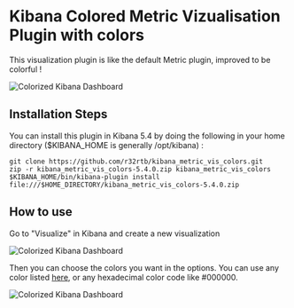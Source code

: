 # Kibana Colored Metric Vizualisation Plugin with colors

This visualization plugin is like the default Metric plugin, improved to be colorful !

![Colorized Kibana Dashboard](http://hillys.valouille.fr/kibana_metric_colors_3.png)

## Installation Steps

You can install this plugin in Kibana 5.4 by doing the following in your home directory ($KIBANA_HOME is generally /opt/kibana) :

```
git clone https://github.com/r32rtb/kibana_metric_vis_colors.git
zip -r kibana_metric_vis_colors-5.4.0.zip kibana_metric_vis_colors
$KIBANA_HOME/bin/kibana-plugin install file:///$HOME_DIRECTORY/kibana_metric_vis_colors-5.4.0.zip
```

## How to use

Go to "Visualize" in Kibana and create a new visualization

![Colorized Kibana Dashboard](http://hillys.valouille.fr/kibana_metric_colors_1.png)

Then you can choose the colors you want in the options. You can use any color listed [here](http://www.w3schools.com/colors/colors_names.asp), or any hexadecimal color code like #000000.

![Colorized Kibana Dashboard](http://hillys.valouille.fr/kibana_metric_colors_2.png)
